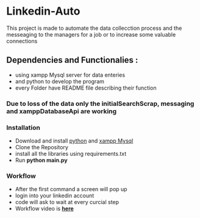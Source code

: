 # Linkedin-Auto

This project is made to automate the data collecction process and the messeaging to the managers for a job or to increase some valuable connections

## Dependencies and Functionalies :
- using xampp Mysql server for data enteries
- and python to develop the program
- every Folder have README file describing their function 

### Due to loss of the data only the initialSearchScrap, messaging and xamppDatabaseApi are working

### Installation
- Download and install [python](https://www.python.org/downloads/) and [xampp Mysql](https://www.apachefriends.org/download.html)
- Clone the Repository
- install all the libraries using requirements.txt
- Run **python main.py**

### Workflow 
- After the first command a screen will pop up 
- login into your linkedin account
- code will ask to wait at every curcial step
- Workflow video is  [**here**](https://youtu.be/jobep-STXMU)